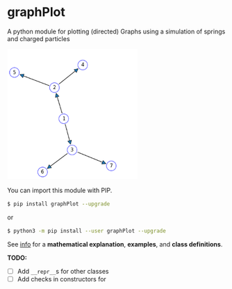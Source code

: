 # graphPlot

A python module for plotting (directed) Graphs using a simulation of springs
and charged particles

<img src="docs/example.png" width="300px" />

You can import this module with PIP.

```bash
$ pip install graphPlot --upgrade
```

or

```bash
$ python3 -m pip install --user graphPlot --upgrade
```

See [info](https://francisp336.github.io/graphPlot/) for a
**mathematical explanation**, **examples**, and **class definitions**.





**TODO:**
- [ ] Add `__repr__`s for other classes
- [ ] Add checks in constructors for
